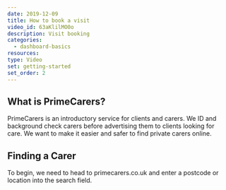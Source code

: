 ```yaml
---
date: 2019-12-09
title: How to book a visit
video_id: 63aKlilMO0o
description: Visit booking
categories:
  - dashboard-basics
resources:
type: Video
set: getting-started
set_order: 2
---
```


## What is PrimeCarers?

PrimeCarers is an introductory service for clients and carers. We ID and background check carers before advertising them to clients looking for care. We want to make it easier and safer to find private carers online.

## Finding a Carer

To begin, we need to head to primecarers.co.uk and enter a postcode or location into the search field.
